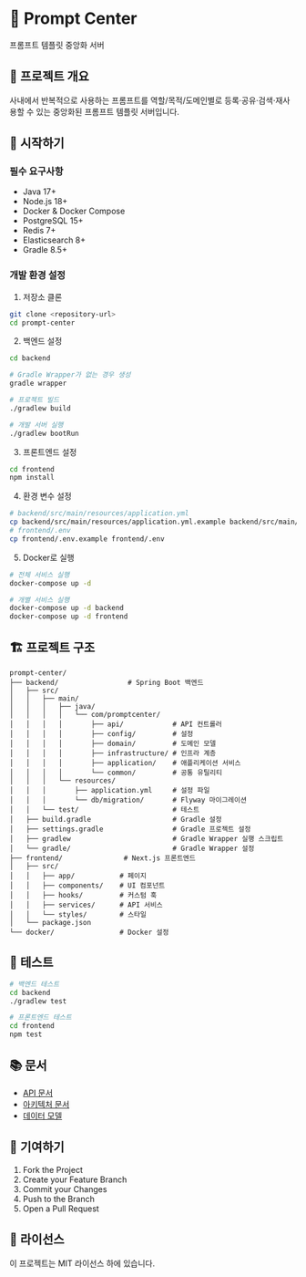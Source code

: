 # 🧩 Prompt Center

프롬프트 템플릿 중앙화 서버

## 📝 프로젝트 개요
사내에서 반복적으로 사용하는 프롬프트를 역할/목적/도메인별로 등록·공유·검색·재사용할 수 있는 중앙화된 프롬프트 템플릿 서버입니다.

## 🚀 시작하기

### 필수 요구사항
- Java 17+
- Node.js 18+
- Docker & Docker Compose
- PostgreSQL 15+
- Redis 7+
- Elasticsearch 8+
- Gradle 8.5+

### 개발 환경 설정

1. 저장소 클론
```bash
git clone <repository-url>
cd prompt-center
```

2. 백엔드 설정
```bash
cd backend

# Gradle Wrapper가 없는 경우 생성
gradle wrapper

# 프로젝트 빌드
./gradlew build

# 개발 서버 실행
./gradlew bootRun
```

3. 프론트엔드 설정
```bash
cd frontend
npm install
```

4. 환경 변수 설정
```bash
# backend/src/main/resources/application.yml
cp backend/src/main/resources/application.yml.example backend/src/main/resources/application.yml
# frontend/.env
cp frontend/.env.example frontend/.env
```

5. Docker로 실행
```bash
# 전체 서비스 실행
docker-compose up -d

# 개별 서비스 실행
docker-compose up -d backend
docker-compose up -d frontend
```

## 🏗️ 프로젝트 구조
```
prompt-center/
├── backend/                 # Spring Boot 백엔드
│   ├── src/
│   │   ├── main/
│   │   │   ├── java/
│   │   │   │   └── com/promptcenter/
│   │   │   │       ├── api/            # API 컨트롤러
│   │   │   │       ├── config/         # 설정
│   │   │   │       ├── domain/         # 도메인 모델
│   │   │   │       ├── infrastructure/ # 인프라 계층
│   │   │   │       ├── application/    # 애플리케이션 서비스
│   │   │   │       └── common/         # 공통 유틸리티
│   │   │   └── resources/
│   │   │       ├── application.yml     # 설정 파일
│   │   │       └── db/migration/       # Flyway 마이그레이션
│   │   └── test/                       # 테스트
│   ├── build.gradle                    # Gradle 설정
│   ├── settings.gradle                 # Gradle 프로젝트 설정
│   ├── gradlew                         # Gradle Wrapper 실행 스크립트
│   └── gradle/                         # Gradle Wrapper 설정
├── frontend/               # Next.js 프론트엔드
│   ├── src/
│   │   ├── app/           # 페이지
│   │   ├── components/    # UI 컴포넌트
│   │   ├── hooks/         # 커스텀 훅
│   │   ├── services/      # API 서비스
│   │   └── styles/        # 스타일
│   └── package.json
└── docker/                # Docker 설정
```

## 🧪 테스트
```bash
# 백엔드 테스트
cd backend
./gradlew test

# 프론트엔드 테스트
cd frontend
npm test
```

## 📚 문서
- [API 문서](http://localhost:8080/swagger-ui.html)
- [아키텍처 문서](req/architecture.md)
- [데이터 모델](req/model.md)

## 🤝 기여하기
1. Fork the Project
2. Create your Feature Branch
3. Commit your Changes
4. Push to the Branch
5. Open a Pull Request

## 📄 라이선스
이 프로젝트는 MIT 라이선스 하에 있습니다. 